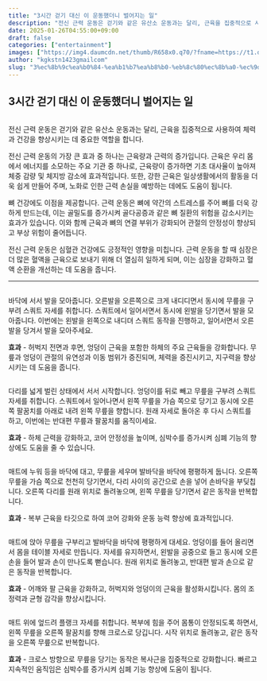 ```yaml
---
title: "3시간 걷기 대신 이 운동했더니 벌어지는 일"
description: "전신 근력 운동은 걷기와 같은 유산소 운동과는 달리, 근육을 집중적으로 사용하여 체력과 건강을 향상시키는 데 중요한 역할을 합니다."
date: 2025-01-26T04:55:00+09:00
draft: false
categories: ["entertainment"]
images: ["https://img4.daumcdn.net/thumb/R658x0.q70/?fname=https://t1.daumcdn.net/news/202405/07/tenbody/20240507065005983ddsm.jpg", "https://t1.daumcdn.net/news/202405/07/tenbody/20240507065006278frtp.gif", "https://t1.daumcdn.net/news/202405/07/tenbody/20240507065006581jvye.gif", "https://t1.daumcdn.net/news/202405/07/tenbody/20240507065006877clxa.gif", "https://t1.daumcdn.net/news/202405/07/tenbody/20240507065007121waef.gif"]
author: "kgkstn1423gmailcom"
slug: "3%ec%8b%9c%ea%b0%84-%ea%b1%b7%ea%b8%b0-%eb%8c%80%ec%8b%a0-%ec%9d%b4-%ec%9a%b4%eb%8f%99%ed%96%88%eb%8d%94%eb%8b%88-%eb%b2%8c%ec%96%b4%ec%a7%80%eb%8a%94-%ec%9d%bc"
---
```


<h2 >3시간 걷기 대신 이 운동했더니 벌어지는 일</h2> <figure ><img src="https://img4.daumcdn.net/thumb/R658x0.q70/?fname=https://t1.daumcdn.net/news/202405/07/tenbody/20240507065005983ddsm.jpg" alt=""/></figure> <p>전신 근력 운동은 걷기와 같은 유산소 운동과는 달리, 근육을 집중적으로 사용하여 체력과 건강을 향상시키는 데 중요한 역할을 합니다.</p> <p>전신 근력 운동의 가장 큰 효과 중 하나는 근육량과 근력의 증가입니다. 근육은 우리 몸에서 에너지를 소모하는 주요 기관 중 하나로, 근육량이 증가하면 기초 대사율이 높아져 체중 감량 및 체지방 감소에 효과적입니다. 또한, 강한 근육은 일상생활에서의 활동을 더욱 쉽게 만들어 주며, 노화로 인한 근력 손실을 예방하는 데에도 도움이 됩니다.</p> <p>뼈 건강에도 이점을 제공합니다. 근력 운동은 뼈에 약간의 스트레스를 주어 뼈를 더욱 강하게 만드는데, 이는 골밀도를 증가시켜 골다공증과 같은 뼈 질환의 위험을 감소시키는 효과가 있습니다. 이와 함께 근육과 뼈의 연결 부위가 강화되어 관절의 안정성이 향상되고 부상 위험이 줄어듭니다.</p> <p>전신 근력 운동은 심혈관 건강에도 긍정적인 영향을 미칩니다. 근력 운동을 할 때 심장은 더 많은 혈액을 근육으로 보내기 위해 더 열심히 일하게 되며, 이는 심장을 강화하고 혈액 순환을 개선하는 데 도움을 줍니다.</p> <hr /> <figure ><img src="https://t1.daumcdn.net/news/202405/07/tenbody/20240507065006278frtp.gif" alt=""/></figure> <p>바닥에 서서 발을 모아줍니다. 오른발을 오른쪽으로 크게 내디디면서 동시에 무릎을 구부려 스쿼트 자세를 취합니다. 스쿼트에서 일어서면서 동시에 왼발을 당기면서 발을 모아줍니다. 이번에는 왼발을 왼쪽으로 내디뎌 스쿼트 동작을 진행하고, 일어서면서 오른발을 당겨서 발을 모아주세요.</p> <p><strong>효과</strong> - 허벅지 전면과 후면, 엉덩이 근육을 포함한 하체의 주요 근육들을 강화합니다. 무릎과 엉덩이 관절의 유연성과 이동 범위가 증진되며, 체력을 증진시키고, 지구력을 향상시키는 데 도움을 줍니다.</p> <figure ><img src="https://t1.daumcdn.net/news/202405/07/tenbody/20240507065006581jvye.gif" alt=""/></figure> <p>다리를 넓게 벌린 상태에서 서서 시작합니다. 엉덩이를 뒤로 빼고 무릎을 구부려 스쿼트 자세를 취합니다. 스쿼트에서 일어나면서 왼쪽 무릎을 가슴 쪽으로 당기고 동시에 오른쪽 팔꿈치를 아래로 내려 왼쪽 무릎을 향합니다. 원래 자세로 돌아온 후 다시 스쿼트를 하고, 이번에는 반대편 무릎과 팔꿈치를 움직이세요.</p> <p><strong>효과</strong> - 하체 근력을 강화하고, 코어 안정성을 높이며, 심박수를 증가시켜 심폐 기능의 향상에도 도움을 줄 수 있습니다.</p> <figure ><img src="https://t1.daumcdn.net/news/202405/07/tenbody/20240507065006877clxa.gif" alt=""/></figure> <p>매트에 누워 등을 바닥에 대고, 무릎을 세우며 발바닥을 바닥에 평평하게 둡니다. 오른쪽 무릎을 가슴 쪽으로 천천히 당기면서, 다리 사이의 공간으로 손을 넣어 손바닥을 부딪칩니다. 오른쪽 다리를 원래 위치로 돌려놓으며, 왼쪽 무릎을 당기면서 같은 동작을 반복합니다.</p> <p><strong>효과</strong> - 복부 근육을 타깃으로 하여 코어 강화와 운동 능력 향상에 효과적입니다.</p> <figure ><img src="https://t1.daumcdn.net/news/202405/07/tenbody/20240507065007121waef.gif" alt=""/></figure> <p>매트에 앉아 무릎을 구부리고 발바닥을 바닥에 평평하게 대세요. 엉덩이를 들어 올리면서 몸을 테이블 자세로 만듭니다. 자세를 유지하면서, 왼발을 공중으로 들고 동시에 오른손을 들어 발과 손이 만나도록 뻗습니다. 원래 위치로 돌려놓고, 반대편 발과 손으로 같은 동작을 반복합니다.</p> <p><strong>효과</strong> - 어깨와 팔 근육을 강화하고, 허벅지와 엉덩이의 근육을 활성화시킵니다. 몸의 조정력과 균형 감각을 향상시킵니다.</p> <figure ><img src="https://t1.daumcdn.net/news/202405/07/tenbody/20240507065007537rbvr.gif" alt=""/></figure> <p>매트 위에 엎드려 플랭크 자세를 취합니다. 복부에 힘을 주어 몸통이 안정되도록 하면서, 왼쪽 무릎을 오른쪽 팔꿈치를 향해 크로스로 당깁니다. 시작 위치로 돌려놓고, 같은 동작을 오른쪽 무릎으로 반복합니다.</p> <p><strong>효과</strong> - 크로스 방향으로 무릎을 당기는 동작은 복사근을 집중적으로 강화합니다. 빠르고 지속적인 움직임은 심박수를 증가시켜 심폐 기능 향상에 도움이 됩니다.</p>